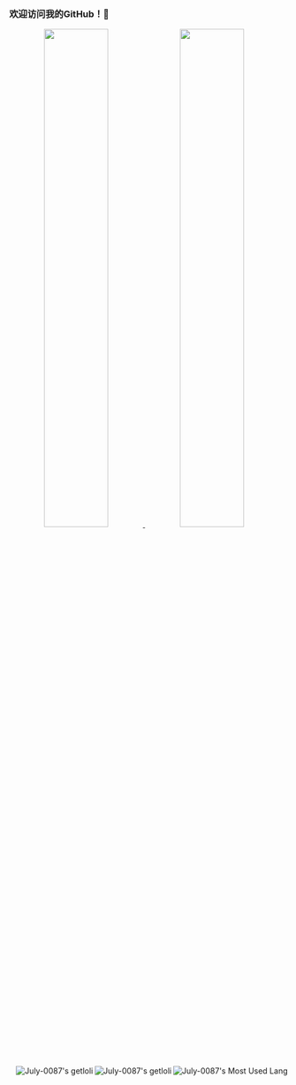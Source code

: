 ### 欢迎访问我的GitHub！👋

<a href="#stats" align="center">
  <picture>
    <source 
      srcset="https://github-readme-stats.vercel.app/api?username=July-0087&count_private=true&show_icons=true&show_owner=true&theme=github_dark&hide_border=true&bg_color=00000000"
      media="(prefers-color-scheme: dark)"
    />
    <source
      srcset="https://github-readme-stats.vercel.app/api?username=July-0087&count_private=true&show_icons=true&show_owner=true&theme=default&hide_border=true&bg_color=00000000"
      media="(prefers-color-scheme: light), (prefers-color-scheme: no-preference)"
    />
    <img width="48%" src="https://github-readme-stats.vercel.app/api?username=July-0087&count_private=true&show_icons=true&show_owner=true&hide_border=true&theme=transparent" />
  </picture>
</a>

<a href="#stats" align="center">
  <picture>
    <source 
      srcset="https://github-readme-streak-stats.herokuapp.com?user=July-0087&theme=transparent&hide_border=true"
      media="(prefers-color-scheme: dark)"
    />
    <source
      srcset="https://github-readme-streak-stats.herokuapp.com?user=July-0087&theme=transparent&hide_border=true"
      media="(prefers-color-scheme: light), (prefers-color-scheme: no-preference)"
    />
    <img width="48%" src="https://github-readme-streak-stats.herokuapp.com?user=July-0087&theme=transparent&hide_border=true" />
  </picture>
</a>

</br>

<a href="#stats" target="_blank">
    <img align="right" alt="July-0087's Most Used Lang" src="https://github-readme-stats.vercel.app/api/top-langs/?username=July-0087&show_icons=true&include_all_commits=true&show_owner=true&theme=transparent&hide_border=true&hide=html,css"/>
</a>

<a href="[https://count.getloli.com/get/@July-0087?theme=rule34](https://count.getloli.com/get/@July-0087?theme=gelbooru)" target="_blank">
    <img align="right" alt="July-0087's getloli" src="[https://count.getloli.com/get/@July-0087?theme=rule34](https://count.getloli.com/get/@July-0087?theme=gelbooru)"/>
<a href="https://count.getloli.com/get/@July-0087?theme=gelbooru" target="_blank">
    <img align="right" alt="July-0087's getloli" src="https://count.getloli.com/get/@July-0087?theme=gelbooru"/>
</a>
